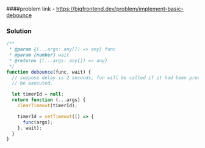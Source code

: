 
####problem link - https://bigfrontend.dev/problem/implement-basic-debounce

### Solution

```js
/**
 * @param {(...args: any[]) => any} func
 * @param {number} wait
 * @returns {(...args: any[]) => any}
 */
function debounce(func, wait) {
  // suppose delay is 2 seconds, fun will be called if it had been previously called in less than 2 seconds then fun will not
  // be executed.

  let timerId = null;
  return function (...args) {
    clearTimeout(timerId);

    timerId = setTimeout(() => {
      func(args);
    }, wait);
  }
}
```
